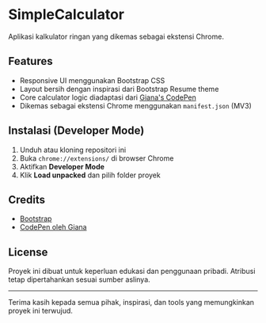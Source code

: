 # SimpleCalculator

Aplikasi kalkulator ringan yang dikemas sebagai ekstensi Chrome.

## Features

- Responsive UI menggunakan Bootstrap CSS
- Layout bersih dengan inspirasi dari Bootstrap Resume theme
- Core calculator logic diadaptasi dari [Giana's CodePen](https://codepen.io/giana/pen/GJMBEv)
- Dikemas sebagai ekstensi Chrome menggunakan `manifest.json` (MV3)

## Instalasi (Developer Mode)

1. Unduh atau kloning repositori ini
2. Buka `chrome://extensions/` di browser Chrome
3. Aktifkan **Developer Mode**
4. Klik **Load unpacked** dan pilih folder proyek

## Credits

- [Bootstrap](https://getbootstrap.com/)
- [CodePen oleh Giana](https://codepen.io/giana/pen/GJMBEv)

## License

Proyek ini dibuat untuk keperluan edukasi dan penggunaan pribadi. Atribusi tetap dipertahankan sesuai sumber aslinya.

---

Terima kasih kepada semua pihak, inspirasi, dan tools yang memungkinkan proyek ini terwujud.